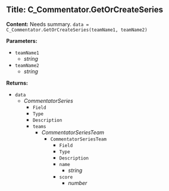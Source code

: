 ## Title: C_Commentator.GetOrCreateSeries

**Content:**
Needs summary.
`data = C_Commentator.GetOrCreateSeries(teamName1, teamName2)`

**Parameters:**
- `teamName1`
  - *string*
- `teamName2`
  - *string*

**Returns:**
- `data`
  - *CommentatorSeries*
    - `Field`
    - `Type`
    - `Description`
    - `teams`
      - *CommentatorSeriesTeam*
        - `CommentatorSeriesTeam`
          - `Field`
          - `Type`
          - `Description`
          - `name`
            - *string*
          - `score`
            - *number*